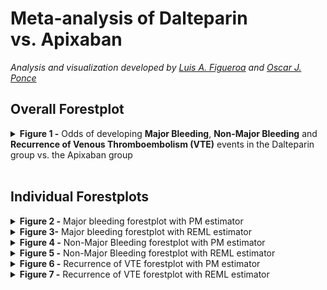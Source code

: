 Meta-analysis of Dalteparin vs. Apixaban
================

<i>Analysis and visualization developed by [Luis A.
Figueroa](https://twitter.com/LuisFig1706) and [Oscar J.
Ponce](https://twitter.com/PonceOJ)</i>

<h2>
Overall Forestplot
</h2>
<details>
<summary>
<b>Figure 1 -</b> Odds of developing <b>Major Bleeding</b>, <b>Non-Major
Bleeding</b> and <b>Recurrence of Venous Thromboembolism (VTE)</b>
events in the Dalteparin group vs. the Apixaban group
</summary>

<br>

![](8%20Output%20Figures/overall_graph_REML-1.svg)<!-- -->

</details>
<br>
<h2>
Individual Forestplots
</h2>
<details>
<summary>
<b>Figure 2 -</b> Major bleeding forestplot with PM estimator
</summary>

<br>

![](8%20Output%20Figures/major_bleeding_graphs_pm-1.svg)<!-- -->

</details>
<details>
<summary>
<b>Figure 3-</b> Major bleeding forestplot with REML estimator
</summary>

<br>

![](8%20Output%20Figures/major_bleeding_graphs_reml-1.svg)<!-- -->

</details>
<details>
<summary>
<b>Figure 4 -</b> Non-Major Bleeding forestplot with PM estimator
</summary>

<br>

![](8%20Output%20Figures/no_major_bleeding_graphs_pm-1.svg)<!-- -->

</details>
<details>
<summary>
<b>Figure 5 -</b> Non-Major Bleeding forestplot with REML estimator
</summary>

<br>

![](8%20Output%20Figures/no_major_bleeding_graphs_reml-1.svg)<!-- -->

</details>
<details>
<summary>
<b>Figure 6 -</b> Recurrence of VTE forestplot with PM estimator
</summary>

<br>

![](8%20Output%20Figures/TE_recurrence_PM-1.svg)<!-- -->

</details>
<details>
<summary>
<b>Figure 7 -</b> Recurrence of VTE forestplot with REML estimator
</summary>

<br>

![](8%20Output%20Figures/TE_recurrence_REML-1.svg)<!-- -->

</details>
